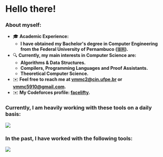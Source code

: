 Hello there!
=====================================================================================================================================================

<!--Software Engineer
--------------------------------------------------------------------------------
-->

### About myself:
* 🎓 __Academic Experience:__
  * __I have obtained my Bachelor's degree in Computer Engineering from the Federal University of Pernambuco (🇧🇷).__
* 🔍 __Currently, my main interests in Computer Science are:__
  * __Algorithms & Data Structures.__
  * __Compilers, Programming Languages and Proof Assistants.__
  * __Theoretical Computer Science.__
* ✉️  __Feel free to reach me at [vmmc2@cin.ufpe.br](mailto:vmmc2@cin.ufpe.br) or [vmmc5910@gmail.com](mailto:vmmc5910@gmail.com).__
* ✉️  __My Codeforces profile: [facelifty](https://codeforces.com/profile/facelifty).__

### Currently, I am heavily working with these tools on a daily basis:
<p align="left">
  <a href="https://skillicons.dev">
    <img src="https://skillicons.dev/icons?i=cpp,python,cmake,opencv,docker,git,github,gitlab" />
  </a>
</p>

### In the past, I have worked with the following tools:
<p align="left">
  <a href="https://skillicons.dev">
    <img src="https://skillicons.dev/icons?i=ts,js,html,css,react,tailwind,django,express,postgresql" />
  </a>
</p>
